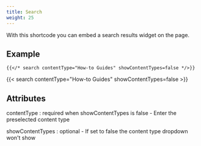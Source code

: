 ```yaml
---
title: Search
weight: 25
---
```


With this shortcode you can embed a search results widget on the page.

## Example

```
{{</* search contentType="How-to Guides" showContentTypes=false */>}}
```

{{< search contentType="How-to Guides" showContentTypes=false >}}


## Attributes

contentType
: required when showContentTypes is false - Enter the preselected content type

showContentTypes
: optional - If set to false the content type dropdown won't show
